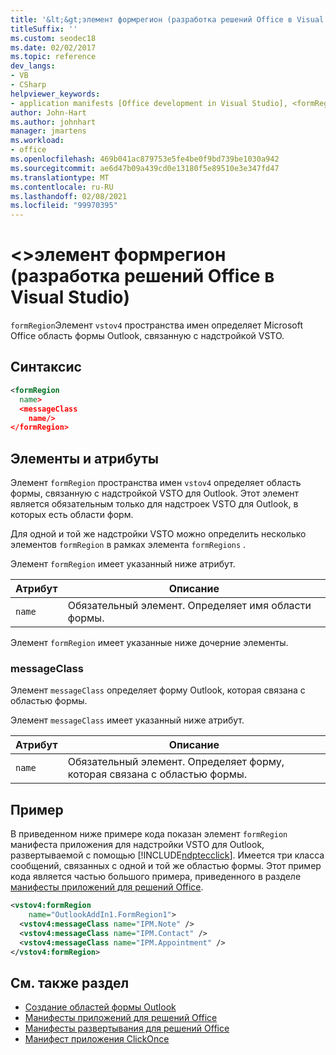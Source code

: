 ```yaml
---
title: '&lt;&gt;элемент формрегион (разработка решений Office в Visual Studio)'
titleSuffix: ''
ms.custom: seodec18
ms.date: 02/02/2017
ms.topic: reference
dev_langs:
- VB
- CSharp
helpviewer_keywords:
- application manifests [Office development in Visual Studio], <formRegion> element
author: John-Hart
ms.author: johnhart
manager: jmartens
ms.workload:
- office
ms.openlocfilehash: 469b041ac879753e5fe4be0f9bd739be1030a942
ms.sourcegitcommit: ae6d47b09a439cd0e13180f5e89510e3e347fd47
ms.translationtype: MT
ms.contentlocale: ru-RU
ms.lasthandoff: 02/08/2021
ms.locfileid: "99970395"
---
```

# <a name="ltformregiongt-element-office-development-in-visual-studio"></a>&lt;&gt;элемент формрегион (разработка решений Office в Visual Studio)
  `formRegion`Элемент `vstov4` пространства имен определяет Microsoft Office область формы Outlook, связанную с надстройкой VSTO.

## <a name="syntax"></a>Синтаксис

```xml
<formRegion
  name>
  <messageClass
    name/>
</formRegion>
```

## <a name="elements-and-attributes"></a>Элементы и атрибуты
 Элемент `formRegion` пространства имен `vstov4` определяет область формы, связанную с надстройкой VSTO для Outlook. Этот элемент является обязательным только для надстроек VSTO для Outlook, в которых есть области форм.

 Для одной и той же надстройки VSTO можно определить несколько элементов `formRegion` в рамках элемента `formRegions` .

 Элемент `formRegion` имеет указанный ниже атрибут.

|Атрибут|Описание|
|---------------|-----------------|
|`name`|Обязательный элемент. Определяет имя области формы.|

 Элемент `formRegion` имеет указанные ниже дочерние элементы.

### <a name="messageclass"></a>messageClass
 Элемент `messageClass` определяет форму Outlook, которая связана с областью формы.

 Элемент `messageClass` имеет указанный ниже атрибут.

|Атрибут|Описание|
|---------------|-----------------|
|`name`|Обязательный элемент. Определяет форму, которая связана с областью формы.|

## <a name="example"></a>Пример
 В приведенном ниже примере кода показан элемент `formRegion` манифеста приложения для надстройки VSTO для Outlook, развертываемой с помощью [!INCLUDE[ndptecclick](../vsto/includes/ndptecclick-md.md)]. Имеется три класса сообщений, связанных с одной и той же областью формы. Этот пример кода является частью большого примера, приведенного в разделе [манифесты приложений для решений Office](../vsto/application-manifests-for-office-solutions.md).

```xml
<vstov4:formRegion
    name="OutlookAddIn1.FormRegion1">
  <vstov4:messageClass name="IPM.Note" />
  <vstov4:messageClass name="IPM.Contact" />
  <vstov4:messageClass name="IPM.Appointment" />
</vstov4:formRegion>
```

## <a name="see-also"></a>См. также раздел

- [Создание областей формы Outlook](../vsto/creating-outlook-form-regions.md)
- [Манифесты приложений для решений Office](../vsto/application-manifests-for-office-solutions.md)
- [Манифесты развертывания для решений Office](../vsto/deployment-manifests-for-office-solutions.md)
- [Манифест приложения ClickOnce](../deployment/clickonce-application-manifest.md)